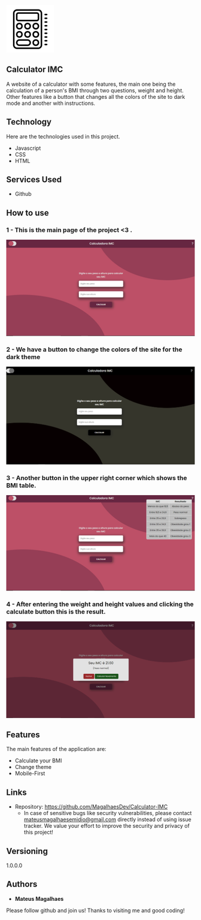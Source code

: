 
![Logo of the project](https://github.com/MagalhaesDev/Calculator-IMC/blob/main/assets/img/icons8-calculator.svg)


## Calculator IMC
A website of a calculator with some features, the main one being the calculation of a person's BMI through two questions, weight and height. Other features like a button that changes all the colors of the site to dark mode and another with instructions.

## Technology 

Here are the technologies used in this project.

* Javascript
* CSS
* HTML

## Services Used

* Github


## How to use

### 1 - This is the main page of the project <3 .

![Homepage image](https://github.com/MagalhaesDev/Calculator-IMC/blob/main/readme/img-main.png)

### 2 - We have a button to change the colors of the site for the dark theme 

![ThemeDark](https://github.com/MagalhaesDev/Calculator-IMC/blob/main/public/readme/btn-alternative.png)

### 3 - Another button in the upper right corner which shows the BMI table.

![Information](https://github.com/MagalhaesDev/Calculator-IMC/blob/main/readme/instruction.png)

### 4 - After entering the weight and height values and clicking the calculate button this is the result.

![Result](https://github.com/MagalhaesDev/Calculator-IMC/blob/main/readme/result-finished.png)

## Features

The main features of the application are:
 - Calculate your BMI
 - Change theme
 - Mobile-First


## Links
  - Repository: https://github.com/MagalhaesDev/Calculator-IMC
    -  In case of sensitive bugs like security vulnerabilities, please contact
      mateusmagalhaesemidio@gmail.com directly instead of using issue tracker. We value your effort
      to improve the security and privacy of this project!

  ## Versioning

  1.0.0.0


  ## Authors

  * **Mateus Magalhaes**

  Please follow github and join us!
  Thanks to visiting me and good coding!
